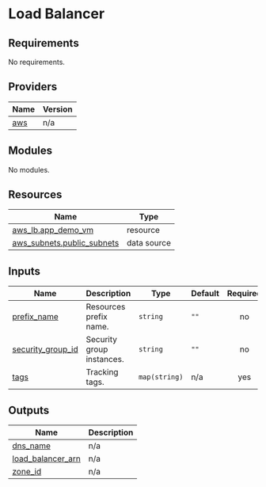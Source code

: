 # Load Balancer

## Requirements

No requirements.

## Providers

| Name | Version |
|------|---------|
| <a name="provider_aws"></a> [aws](#provider\_aws) | n/a |

## Modules

No modules.

## Resources

| Name | Type |
|------|------|
| [aws_lb.app_demo_vm](https://registry.terraform.io/providers/hashicorp/aws/latest/docs/resources/lb) | resource |
| [aws_subnets.public_subnets](https://registry.terraform.io/providers/hashicorp/aws/latest/docs/data-sources/subnets) | data source |

## Inputs

| Name | Description | Type | Default | Required |
|------|-------------|------|---------|:--------:|
| <a name="input_prefix_name"></a> [prefix\_name](#input\_prefix\_name) | Resources prefix name. | `string` | `""` | no |
| <a name="input_security_group_id"></a> [security\_group\_id](#input\_security\_group\_id) | Security group instances. | `string` | `""` | no |
| <a name="input_tags"></a> [tags](#input\_tags) | Tracking tags. | `map(string)` | n/a | yes |

## Outputs

| Name | Description |
|------|-------------|
| <a name="output_dns_name"></a> [dns\_name](#output\_dns\_name) | n/a |
| <a name="output_load_balancer_arn"></a> [load\_balancer\_arn](#output\_load\_balancer\_arn) | n/a |
| <a name="output_zone_id"></a> [zone\_id](#output\_zone\_id) | n/a |
